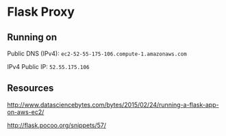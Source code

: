 # Flask Proxy

## Running on

Public DNS (IPv4): `ec2-52-55-175-106.compute-1.amazonaws.com`

IPv4 Public IP: `52.55.175.106`


## Resources
http://www.datasciencebytes.com/bytes/2015/02/24/running-a-flask-app-on-aws-ec2/

http://flask.pocoo.org/snippets/57/
